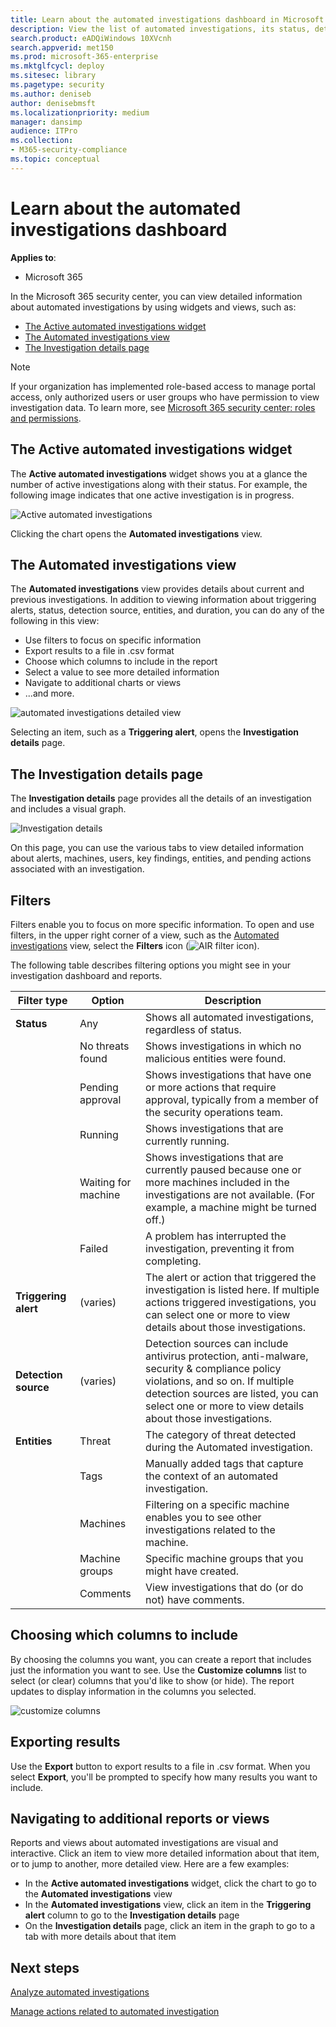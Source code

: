 ```yaml
---
title: Learn about the automated investigations dashboard in Microsoft 365 
description: View the list of automated investigations, its status, detection source and other details
search.product: eADQiWindows 10XVcnh
search.appverid: met150
ms.prod: microsoft-365-enterprise
ms.mktglfcycl: deploy
ms.sitesec: library
ms.pagetype: security
ms.author: deniseb
author: denisebmsft
ms.localizationpriority: medium
manager: dansimp
audience: ITPro
ms.collection: 
- M365-security-compliance 
ms.topic: conceptual
---
```


# Learn about the automated investigations dashboard

**Applies to**:
- Microsoft 365

In the Microsoft 365 security center, you can view detailed information about automated investigations by using widgets and views, such as:
- [The Active automated investigations widget](#the-active-automated-investigations-widget)
- [The Automated investigations view](#the-automated-investigations-view)
- [The Investigation details page](#the-investigation-details-page)

>[!NOTE]
>If your organization has implemented role-based access to manage portal access, only authorized users or user groups who have permission to view investigation data. To learn more, see [Microsoft 365 security center: roles and permissions](https://docs.microsoft.com/office365/securitycompliance/microsoft-security-and-compliance#required-licenses-and-permissions). 

## The Active automated investigations widget

The **Active automated investigations** widget shows you at a glance the number of active investigations along with their status. For example, the following image indicates that one active investigation is in progress.

![Active automated investigations](images/air-active-investigations.png)

Clicking the chart opens the **Automated investigations** view.

## The Automated investigations view

The **Automated investigations** view provides details about current and previous investigations. In addition to viewing information about triggering alerts, status, detection source, entities, and duration, you can do any of the following in this view:
- Use filters to focus on specific information
- Export results to a file in .csv format
- Choose which columns to include in the report
- Select a value to see more detailed information
- Navigate to additional charts or views
- ...and more.

![automated investigations detailed view](images/air-automated-investigations-list-with-filters.png)

Selecting an item, such as a **Triggering alert**, opens the **Investigation details** page.

## The Investigation details page

The **Investigation details** page provides all the details of an investigation and includes a visual graph.

 ![Investigation details](images/air-investigationgraph.png)

On this page, you can use the various tabs to view detailed information about alerts, machines, users, key findings, entities, and pending actions associated with an investigation. 

## Filters

Filters enable you to focus on more specific information. To open and use filters, in the upper right corner of a view, such as the [Automated investigations](#the-automated-investigations-view) view, select the **Filters** icon (![AIR filter icon](images/air-filtericon.png)).

The following table describes filtering options you might see in your investigation dashboard and reports.

|Filter type  |Option  |Description  |
|---------|---------|---------|
|**Status**     |Any         |Shows all automated investigations, regardless of status.         |
|     |No threats found         |Shows investigations in which no malicious entities were found.         |
| |Pending approval |Shows investigations that have one or more actions that require approval, typically from a member of the security operations team. |
| |Running |Shows investigations that are currently running. |
| |Waiting for machine|Shows investigations that are currently paused because one or more machines included in the investigations are not available. (For example, a machine might be turned off.) |
| | Failed   | A problem has interrupted the investigation, preventing it from completing. |
|**Triggering alert** |(varies) |The alert or action that triggered the investigation is listed here. If multiple actions triggered investigations, you can select one or more to view details about those investigations. |
|**Detection source**|(varies) |Detection sources can include antivirus protection, anti-malware, security & compliance policy violations, and so on. If multiple detection sources are listed, you can select one or more to view details about those investigations.|
|**Entities** |Threat     |The category of threat detected during the Automated investigation.         |
| |Tags     |Manually added tags that capture the context of an automated investigation.         |
| |Machines |Filtering on a specific machine enables you to see other investigations related to the machine.|
| |Machine groups | Specific machine groups that you might have created.|
| |Comments | View investigations that do (or do not) have comments.|

## Choosing which columns to include

By choosing the columns you want, you can create a report that includes just the information you want to see. Use the **Customize columns** list to select (or clear) columns that you'd like to show (or hide). The report updates to display information in the columns you selected. 

![customize columns](images/air-customizecolumns.png)

## Exporting results

Use the **Export** button to export results to a file in .csv format. When you select **Export**, you'll be prompted to specify how many results you want to include.

## Navigating to additional reports or views

Reports and views about automated investigations are visual and interactive. Click an item to view more detailed information about that item, or to jump to another, more detailed view. Here are a few examples:
- In the **Active automated investigations** widget, click the chart to go to the **Automated investigations** view
- In the **Automated investigations** view, click an item in the **Triggering alert** column to go to the **Investigation details** page
- On the **Investigation details** page, click an item in the graph to go to a tab with more details about that item

## Next steps

[Analyze automated investigations](analyze-autoir.md)

[Manage actions related to automated investigation](autoir-actions.md)

